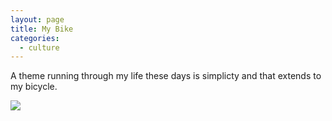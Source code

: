 ```yaml
---
layout: page
title: My Bike
categories:
  - culture
---
```

A theme running through my life these days is simplicty and that extends to my bicycle. 
<div class="photo" style="max-width:800px;margin:auto;">
<img src="/assets/img/uploads/2012/07/20120704-160125.jpg" />
	</div>


